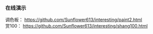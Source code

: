 ### 在线演示

调色板： https://github.com/Sunflower613/interesting/paint2.html  
赏100： https://github.com/Sunflower613/interesting/shang100.html  
